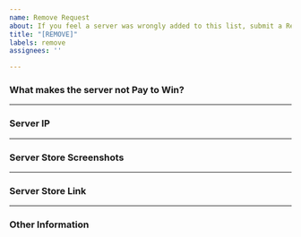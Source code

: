 ```yaml
---
name: Remove Request
about: If you feel a server was wrongly added to this list, submit a Remove Request
title: "[REMOVE]"
labels: remove
assignees: ''

---
```


### What makes the server not Pay to Win?

***
### Server IP

***
### Server Store Screenshots

***
### Server Store Link

***
### Other Information
